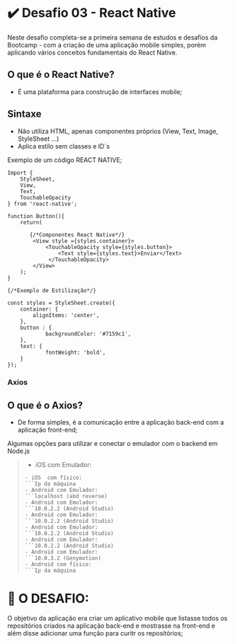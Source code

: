 #  :heavy_check_mark: Desafio 03 - React Native 

Neste desafio completa-se a primeira semana de estudos e desafios da Bootcamp - com a criação de uma aplicação mobile simples, porém aplicando vários conceitos fundamentais do React Native.

## O que é o React Native?

- É uma plataforma para construção de interfaces mobile;

## Sintaxe

- Não utiliza HTML, apenas componentes próprios (View, Text, Image, StyleSheet ...)
- Aplica estilo sem classes e ID´s

Exemplo de um código REACT NATIVE;

```
Import {
	StyleSheet,
	View,
	Text,
	TouchableOpacity
} from 'react-native';

function Button(){
	return(
  
       {/*Componentes React Native*/}
		<View style ={styles.container}>
			<TouchableOpacity style={styles.button}>
				<Text style={styles.text}>Enviar</Text>
			 </TouchableOpacity>
		</View>
	);
}

{/*Exemplo de Estilização*/} 

const styles = StyleSheet.create({
	container: {
		alignItems: 'center',
	},
	button : {
			backgroundColor: '#7159c1',	
	},
	text: {
			fontWeight: 'bold',
	}
});

```

### Axios

## O que é o Axios?

- De forma simples, é a comunicação entre a aplicação back-end com a aplicação front-end;

Algumas opções para utilizar e  conectar o emulador com o backend em Node.js

> - iOS com Emulador:
> ```localhost:porta
> - iOS  com físico: 
> ```Ip da máquina 
> - Android com Emulador: 
> ```localhost (abd reverse)
> - Android com Emulador: 
> ```10.0.2.2 (Android Studio)
> - Android com Emulador: 
> ```10.0.2.2 (Android Studio)
> - Android com Emulador:  
> ```10.0.2.2 (Android Studio)
> - Android com Emulador: 
> ```10.0.2.2 (Android Studio)
> - Android com Emulador: 
> ```10.0.3.2 (Genymotion)
> - Android com físico: 
> ```Ip da máquina


#  :pushpin: O DESAFIO: 
O objetivo da aplicação era criar um aplicativo mobile que listasse todos os repositórios criados na aplicação back-end e mostrasse na front-end e além disse adicionar uma função para curitr os repositórios;
